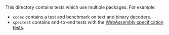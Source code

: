 This directory contains tests which use multiple packages. For example:
- `codec` contains a test and benchmark on text and binary decoders.
- `spectest` contains end-to-end tests with the [WebAssembly specification tests](https://github.com/WebAssembly/spec/tree/wg-1.0/test/core).
